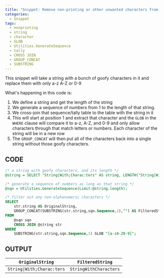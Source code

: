 ```yaml
---
title: "Snippet: Remove non-printing or other unwanted characters from a string"
categories:
  - Snippet
tags:
  - nonprinting
  - string
  - character
  - GLOB
  - Utilities.GenerateSequence
  - tally
  - CROSS JOIN
  - GROUP_CONCAT
  - SUBSTRING
---
```

This snippet will take a string with a bunch of goofy characters in it and replace them with only a-z A-Z or 0-9

What's happening in this code is:
1. We define a string and get the length of the string
1. We generate a sequence of numbers from 1 to the length of that string.
1. We cross-join that sequence/tally table to the table with the string in it
1. This will start at position 1 and extract that character and the `GLOB` in the `WHERE` clause will compare it to a-z, A-Z, and 0-9 and only allow characters through that match letters or numbers. Each character of the string will be in a new row
1. The `GROUP_CONCAT` will then put all of the characters back into a single string without those goofy characters.

## CODE
```sql
/* a string with goofy characters, and its length */
@string = SELECT "String|With;Charac:ters" AS string, LENGTH("String|With;Charac:ters") AS length;

/* generate a sequence of numbers as long as that string */
@sqn = Utilities.GenerateSequence(Limit:@string.length);

/* filter out any non-alphanumeric characters */
SELECT
    str.string AS OriginalString,
    GROUP_CONCAT(SUBSTRING(str.string,sqn.Sequence,1),"") AS FilteredString
FROM
    @sqn sqn
    CROSS JOIN @string str
WHERE
    SUBSTRING(str.string,sqn.Sequence,1) GLOB "[a-zA-Z0-9]";
```

## OUTPUT

|`OriginalString`          |`FilteredString`      |
|--------------------------|----------------------|
|`String\|With;Charac:ters`|`StringWithCharacters`|

